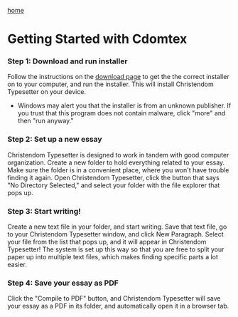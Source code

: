 [home](/README.md)
# Getting Started with Cdomtex

### Step 1: Download and run installer
Follow the instructions on the [download page](https://www.christendom.dev/cdomtex/download)
to get the the correct installer on to
your computer, and run the installer.
This will install Christendom Typesetter
on your device. 
- Windows may alert you
that the installer is from an unknown
publisher. If you trust that this
program does not contain malware, 
click "more" and then "run anyway."


### Step 2: Set up a new essay
Christendom Typesetter is designed
to work in tandem with good 
computer organization.
Create a new folder to hold everything
related to your essay. Make sure the
folder is in a convenient place, where
you won't have trouble finding it again.
Open Christendom Typesetter, click the
button that says "No Directory
Selected," and select
your folder with the file explorer that
pops up.

### Step 3: Start writing!
Create a new text file in your folder,
and start
writing. Save that text file, go to your
Christendom Typesetter window, and click
New Paragraph. Select your file from the
list that pops up, and it will appear in
Christendom Typesetter! The system is set
up this way so that you are free to
split your paper up into multiple text
files, which makes finding specific
parts a lot easier.

### Step 4: Save your essay as PDF
Click the "Compile to PDF" button, 
and Christendom Typesetter will save your
essay as a PDF in its folder, and
automatically open it in a browser tab.

